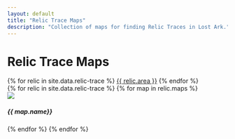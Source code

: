 ```yaml
---
layout: default
title: "Relic Trace Maps"
description: "Collection of maps for finding Relic Traces in Lost Ark."
---
```


<h1>Relic Trace Maps</h1>

<div class="nav nav-tabs" id="Relic-tab" role="tablist" aria-orientation="vertical">
  {% for relic in site.data.relic-trace %}
  <a class="nav-link {% if relic.area == 'Arthetine' %}active{% endif %}" id="{{ relic.area | slugify }}-tab" data-toggle="tab" href="#{{ relic.area | slugify }}-content" role="tab">{{ relic.area }}</a>
  {% endfor %}
</div>
<div class="tab-content" id="Relic-tabContent">
  {% for relic in site.data.relic-trace %}
  {% for map in relic.maps %}
  <div class="tab-pane fade {% if relic.area == 'Arthetine' %}show active{% endif %}" id="{{ relic.area | slugify }}-content" role="tabpanel">
    <div class="card" style="width: 18rem;">
      <img src="/assets/img/relic-trace/{{ relic.area }} - {{ map.name}}.png" class="card-img-top">
      <div class="card-body">
        <h5 class="card-title">{{ map.name}}</h5>
      </div>
    </div>
  </div>
  {% endfor %}
  {% endfor %}
</div>

